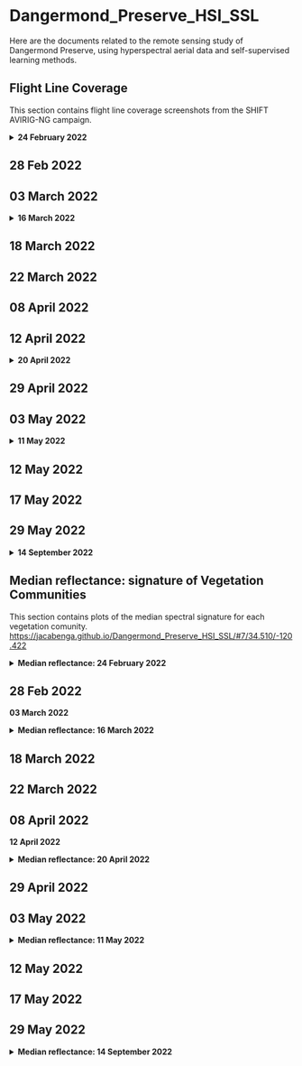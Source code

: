 # Dangermond_Preserve_HSI_SSL
Here are the documents related to the remote sensing study of Dangermond Preserve, using hyperspectral aerial data and self-supervised learning methods.

## Flight Line Coverage

This section contains flight line coverage screenshots from the SHIFT AVIRIG-NG campaign.

<details>
  <summary><b>24 February 2022</b></summary>
  <img src="https://github.com/jacabenga/Dangermond_Preserve_HSI_SSL/raw/main/flight_line_coverage/february_24.PNG" width="80%">
</details>

**28 Feb 2022**  
---

**03 March 2022**  
---

<details>
  <summary><b>16 March 2022</b></summary>
  <img src="https://github.com/jacabenga/Dangermond_Preserve_HSI_SSL/raw/main/flight_line_coverage/march_16.PNG" width="80%">
</details>

**18 March 2022**  
---

**22 March 2022**  
---

**08 April 2022**  
---

**12 April 2022**  
---

<details>
  <summary><b>20 April 2022</b></summary>
  <img src="https://github.com/jacabenga/Dangermond_Preserve_HSI_SSL/raw/main/flight_line_coverage/april_20.PNG" width="80%">
</details>

**29 April 2022**  
---


**03 May 2022**  
---

<details>
  <summary><b>11 May 2022</b></summary>
  <img src="https://github.com/jacabenga/Dangermond_Preserve_HSI_SSL/raw/main/flight_line_coverage/may_11.PNG" width="80%">
</details>


**12 May 2022**  
---

**17 May 2022**  
---

**29 May 2022**  
---


<details>
  <summary><b>14 September 2022</b></summary>
  <img src="https://github.com/jacabenga/Dangermond_Preserve_HSI_SSL/raw/main/flight_line_coverage/september_14.PNG" width="80%">
</details>


## Median reflectance: signature of Vegetation Communities

This section contains plots of the median spectral signature for each vegetation comunity. https://jacabenga.github.io/Dangermond_Preserve_HSI_SSL/#7/34.510/-120.422


<details>
  <summary><b> Median reflectance: 24 February 2022</b></summary>
  <img src="https://github.com/jacabenga/Dangermond_Preserve_HSI_SSL/raw/main/spectral_median_reflectance/02feb_24/median_reflectance_2022_02_24_strip_A.png" width="80%">
  <img src="https://github.com/jacabenga/Dangermond_Preserve_HSI_SSL/raw/main/spectral_median_reflectance/02feb_24/median_reflectance_2022_02_24_strip_B.png" width="80%">
  <img src="https://github.com/jacabenga/Dangermond_Preserve_HSI_SSL/raw/main/spectral_median_reflectance/02feb_24/median_reflectance_2022_02_24_strip_C.png" width="80%">
</details>

**28 Feb 2022**  
---

**03 March 2022**  

<details>
  <summary><b> Median reflectance: 16 March 2022</b></summary>
  <img src="https://github.com/jacabenga/Dangermond_Preserve_HSI_SSL/raw/main/spectral_median_reflectance/03march_16/median_reflectance_2022_03_16_strip_A.png" width="80%">
  <img src="https://github.com/jacabenga/Dangermond_Preserve_HSI_SSL/raw/main/spectral_median_reflectance/03march_16/median_reflectance_2022_03_16_strip_B.png" width="80%">
  <img src="https://github.com/jacabenga/Dangermond_Preserve_HSI_SSL/raw/main/spectral_median_reflectance/03march_16/median_reflectance_2022_03_16_strip_C.png" width="80%">
</details>


**18 March 2022**  
---

**22 March 2022**  
---

**08 April 2022**  
---

**12 April 2022**  

<details>
  <summary><b> Median reflectance: 20 April 2022</b></summary>
  <img src="https://github.com/jacabenga/Dangermond_Preserve_HSI_SSL/raw/main/spectral_median_reflectance/04april_20/median_reflectance_2022_04_20_strip_A.png" width="80%">
  <img src="https://github.com/jacabenga/Dangermond_Preserve_HSI_SSL/raw/main/spectral_median_reflectance/04april_20/median_reflectance_2022_04_20_strip_B.png" width="80%">
  <img src="https://github.com/jacabenga/Dangermond_Preserve_HSI_SSL/raw/main/spectral_median_reflectance/04april_20/median_reflectance_2022_04_20_strip_C.png" width="80%">
</details>


**29 April 2022**  
---


**03 May 2022**  
---

<details>
  <summary><b> Median reflectance: 11 May 2022</b></summary>
  <img src="https://github.com/jacabenga/Dangermond_Preserve_HSI_SSL/raw/main/spectral_median_reflectance/05may_11/median_reflectance_2022_05_11_strip_A.png" width="80%">
  <img src="https://github.com/jacabenga/Dangermond_Preserve_HSI_SSL/raw/main/spectral_median_reflectance/05may_11/median_reflectance_2022_05_11_strip_B.png" width="80%">
  <img src="https://github.com/jacabenga/Dangermond_Preserve_HSI_SSL/raw/main/spectral_median_reflectance/05may_11/median_reflectance_2022_05_11_strip_C.png" width="80%">
</details>



**12 May 2022**  
---

**17 May 2022**  
---

**29 May 2022**  
---

<details>
  <summary><b> Median reflectance: 14 September 2022</b></summary>
  <img src="https://github.com/jacabenga/Dangermond_Preserve_HSI_SSL/raw/main/spectral_median_reflectance/09sept_14/median_reflectance_2022_09_14_strip_A.png" width="80%">
  <img src="https://github.com/jacabenga/Dangermond_Preserve_HSI_SSL/raw/main/spectral_median_reflectance/09sept_14/median_reflectance_2022_09_14_strip_B.png" width="80%">
  <img src="https://github.com/jacabenga/Dangermond_Preserve_HSI_SSL/raw/main/spectral_median_reflectance/09sept_14/median_reflectance_2022_09_14_strip_C.png" width="80%">
</details>



